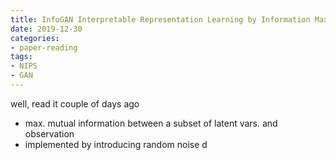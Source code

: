 ```yaml
---
title: InfoGAN Interpretable Representation Learning by Information Maximizing Generative Adversarial Nets
date: 2019-12-30
categories:
- paper-reading
tags:
- NIPS
- GAN
---
```


well, read it couple of days ago
- max. mutual information between a subset of latent vars. and observation
- implemented by introducing random noise
d
